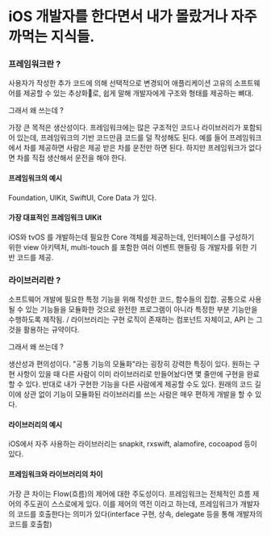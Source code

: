 # iOS 개발자를 한다면서 내가 몰랐거나 자주 까먹는 지식들.

### 프레임워크란 ? 

사용자가 작성한 추가 코드에 의해 선택적으로 변경되어 애플리케이션 고유의 소프트웨어를 제공할 수 있는 추상화로, 쉽게 말해 개발자에게 구조와 형태를 제공하는 뼈대.

그래서 왜 쓰는데 ? 

가장 큰 목적은 생산성이다. 프레임워크에는 많은 구조적인 코드나 라이브러리가 포함되어 있는데, 프레임워크의 기반 코드만큼 코드를 덜 작성해도 된다. 예를 들어 프레임워크에서 차를 제공하면 사람은 제공 받은 차를 운전만 하면 된다. 하지만 프레임워크가 없다면 차를 직접 생산해서 운전을 해야 한다.
#### 프레임워크의 예시

Foundation, UIKit, SwiftUI, Core Data 가 있다.


#### 가장 대표적인 프레임워크 UIKit
iOS와 tvOS 를 개발하는데 필요한 Core 객체를 제공하는데, 인터페이스를 구성하기 위한 view 아키텍처, multi-touch 를 포함한 여러 이벤트 핸들링 등 개발자를 위한 기반 코드를 제공. 

### 라이브러리란 ?

소프트웨어 개발에 필요한 특정 기능을 위해 작성한 코드, 함수들의 집합. 공통으로 사용될 수 있는 기능들을 모듈화한 것으로 완전한 프로그램이 아니라 특정한 부분 기능만을 수행하도록 제작됨. / 라이브러리는 구현 로직이 존재하는 컴포넌트 자체이고, API 는 그것을 활용하는 규약이다.

그래서 왜 쓰는데 ?

생산성과 편의성이다. "공통 기능의 모듈화"라는 굉장히 강력한 특징이 있다. 원하는 구현 사항이 있을 때 다른 사람이 이미 라이브러리로 만들어놨다면 몇 줄만에 구현을 완료할 수 있다. 반대로 내가 구현한 기능을 다른 사람에게 제공할 수도 있다. 원래의 코드 길이에 상관 없이 기능이 모듈화된 라이브러리를 쓰는 사람은 매우 편하게 개발을 할 수 있다.

#### 라이브러리의 예시

iOS에서 자주 사용하는 라이브러리는 snapkit, rxswift, alamofire, cocoapod 등이 있다.

#### 프레임워크와 라이브러리의 차이

가장 큰 차이는 Flow(흐름)의 제어에 대한 주도성이다. 프레임워크는 전체적인 흐름 제어의 주도권이 스스로에게 있다. 이를 제어의 역전 이라고 하는데, 프레임워크가 개발자의 코드를 호출한다는 의미가 있다(interface 구현, 상속, delegate 등을 통해 개발자의 코드를 호출함)
